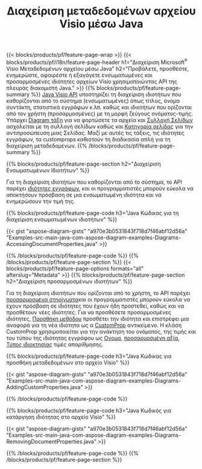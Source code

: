 ﻿---
title: Διαχείριση μεταδεδομένων αρχείου Visio μέσω Java
url: /el/java/metadata/
description: Προβολή, προσθήκη, επεξεργασία, αφαίρεση ή εξαγωγή μεταδεδομένων αρχείων Visio με λίγες μόνο γραμμές κώδικα Java
---
{{< blocks/products/pf/feature-page-wrap >}}
{{< blocks/products/pf/i18n/feature-page-header h1="Διαχείριση Microsoft<sup>&reg;</sup> Visio Μεταδεδομένων αρχείου μέσω Java" h2="Προβάλετε, προσθέστε, ενημερώστε, αφαιρέστε ή εξαγάγετε ενσωματωμένες και προσαρμοσμένες ιδιότητες αρχείων Visio χρησιμοποιώντας API της πλευράς διακομιστή Java." >}}
{{% blocks/products/pf/feature-page-summary %}}
[Java Visio API](/diagram/java/) υποστηρίζει τη διαχείριση ιδιοτήτων που καθορίζονται από το σύστημα (ενσωματωμένες) όπως τίτλος, όνομα συντάκτη, στατιστικά εγγράφων κ.λπ. καθώς και ιδιοτήτων που ορίζονται από τον χρήστη (προσαρμοσμένες) με τη μορφή ζεύγους ονόματος-τιμής. Υπάρχει [Diagram τάξη](https://apireference.aspose.com/diagram/java/com.aspose.diagram/diagram) για να φορτώσετε τα αρχεία και [Συλλογή Σελίδων](https://apireference.aspose.com/diagram/java/com.aspose.diagram/pagecollection) ασχολείται με τη συλλογή σελίδων καθώς και [Κατηγορία σελίδας](https://apireference.aspose.com/diagram/java/com.aspose.diagram/page) για την αντιπροσώπευση μιας Σελίδας. Μαζί με αυτές τις τάξεις, τις ιδιότητες εγγράφων, τα customprops καθιστούν τη διαδικασία απλή για τη διαχείριση μεταδεδομένων. 
{{% /blocks/products/pf/feature-page-summary %}}

{{% blocks/products/pf/feature-page-section h2="Διαχείριση Ενσωματωμένων Ιδιοτήτων" %}}

Για τη διαχείριση ιδιοτήτων που καθορίζονται από το σύστημα, το API παρέχει [ιδιότητες εγγράφων](https://apireference.aspose.com/diagram/java/com.aspose.diagram/documentproperties), και οι προγραμματιστές μπορούν εύκολα να αποκτήσουν πρόσβαση σε μια ενσωματωμένη ιδιότητα και να ενημερώσουν την τιμή της. 

{{% blocks/products/pf/feature-page-code h3="Java Κώδικας για τη διαχείριση ενσωματωμένων ιδιοτήτων" %}}

{{< gist "aspose-diagram-gists" "a970e3b0531843f718d7f46abf12d56a" "Examples-src-main-java-com-aspose-diagram-examples-Diagrams-AccessingDocumentProperties.java" >}}

{{% /blocks/products/pf/feature-page-code %}}
{{% /blocks/products/pf/feature-page-section %}}
{{< blocks/products/pf/feature-page-options formats="all" afterslug="Metadata" >}}
{{% blocks/products/pf/feature-page-section h2="Διαχείριση προσαρμοσμένων ιδιοτήτων" %}}

Για τη διαχείριση ιδιοτήτων που ορίζονται από το χρήστη, το API παρέχει [προσαρμοσμένα στηρίγματα](https://apireference.aspose.com/diagram/java/com.aspose.diagram/documentproperties#CustomProps)και οι προγραμματιστές μπορούν εύκολα να έχουν πρόσβαση σε ιδιότητες που έχουν ήδη προστεθεί, καθώς και να προσθέτουν νέες ιδιότητες. Για να προσθέσετε προσαρμοσμένες ιδιότητες, [Προσθήκη μεθόδου](https://apireference.aspose.com/diagram/java/com.aspose.diagram/custompropcollection#add(com.aspose.diagram.CustomProp)) προσθέτει την ιδιότητα και επιστρέφει μια αναφορά για τη νέα ιδιότητα ως α [CustomProp](https://apireference.aspose.com/diagram/java/com.aspose.diagram/customprop) αντικείμενο. Η κλάση CustomProp χρησιμοποιείται για την ανάκτηση του ονόματος, της τιμής και του τύπου της ιδιότητας εγγράφου ως [Ονομα](https://apireference.aspose.com/diagram/java/com.aspose.diagram/customprop#Name), [προσαρμοσμένη αξία](https://apireference.aspose.com/diagram/java/com.aspose.diagram/customprop#CustomValue), [Τύπος ιδιοκτησίας](https://apireference.aspose.com/diagram/java/com.aspose.diagram/customprop#PropType) τιμές απαρίθμησης. 
 
{{% blocks/products/pf/feature-page-code h3="Java Κώδικας για προσθήκη μεταδεδομένων στο αρχείο Visio" %}}

{{< gist "aspose-diagram-gists" "a970e3b0531843f718d7f46abf12d56a" "Examples-src-main-java-com-aspose-diagram-examples-Diagrams-AddingCustomProperties.java" >}}

{{% /blocks/products/pf/feature-page-code %}}


{{% blocks/products/pf/feature-page-code h3="Java Κωδικός για κατάργηση ιδιότητας στο αρχείο Visio" %}}

{{< gist "aspose-diagram-gists" "a970e3b0531843f718d7f46abf12d56a" "Examples-src-main-java-com-aspose-diagram-examples-Diagrams-RemovingDocumentProperties.java" >}}

{{% /blocks/products/pf/feature-page-code %}}
{{% /blocks/products/pf/feature-page-section %}}
